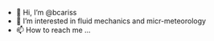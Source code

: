 - 👋 Hi, I’m @bcariss
- 👀 I’m interested in fluid mechanics and micr-meteorology
- 📫 How to reach me ...

<!---
bcariss/bcariss is a ✨ special ✨ repository because its `README.md` (this file) appears on your GitHub profile.
You can click the Preview link to take a look at your changes.
--->
